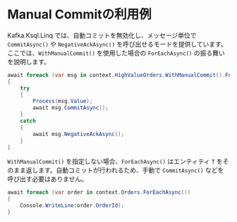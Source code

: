 # Manual Commitの利用例

Kafka.Ksql.Linq では、自動コミットを無効化し、メッセージ単位で `CommitAsync()` や `NegativeAckAsync()` を呼び出せるモードを提供しています。ここでは、`WithManualCommit()` を使用した場合の `ForEachAsync()` の振る舞いを説明します。

```csharp
await foreach (var msg in context.HighValueOrders.WithManualCommit().ForEachAsync())
{
    try
    {
        Process(msg.Value);
        await msg.CommitAsync();
    }
    catch
    {
        await msg.NegativeAckAsync();
    }
}
```

`WithManualCommit()` を指定しない場合、`ForEachAsync()` はエンティティ `T` をそのまま返します。自動コミットが行われるため、手動で `CommitAsync()` などを呼び出す必要はありません。

```csharp
await foreach (var order in context.Orders.ForEachAsync())
{
    Console.WriteLine(order.OrderId);
}
```

